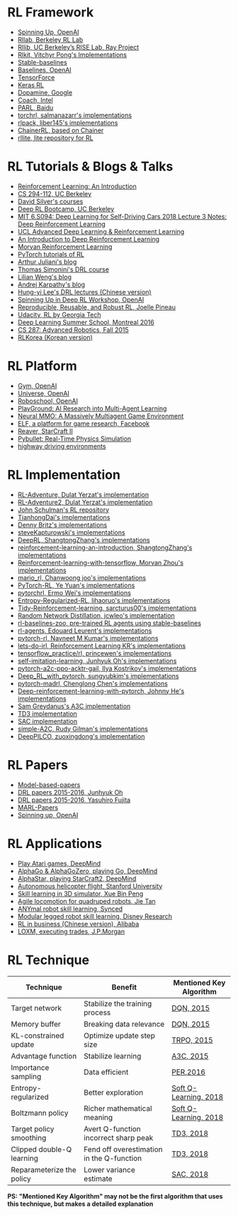# RL Framework
* [Spinning Up, OpenAI](https://spinningup.openai.com/)
* [Rllab, Berkeley RL Lab](https://github.com/rll/rllab)
* [Rllib, UC Berkeley’s RISE Lab, Ray Project](https://github.com/ray-project/ray/tree/master/python/ray/rllib/)
* [Rlkit, Vitchyr Pong's Implementations](https://github.com/vitchyr/rlkit)
* [Stable-baselines](https://github.com/hill-a/stable-baselines)
* [Baselines, OpenAI](https://github.com/openai/baselines)
* [TensorForce](https://github.com/reinforceio/tensorforce)
* [Keras RL](https://github.com/keras-rl/keras-rl)
* [Dopamine, Google](https://github.com/google/dopamine)
* [Coach, Intel](https://github.com/NervanaSystems/coach)
* [PARL, Baidu](https://github.com/PaddlePaddle/PARL)
* [torchrl, salmanazarr's implementations](https://github.com/salmanazarr/torchrl)
* [rlpack, liber145's implementations](https://github.com/liber145/rlpack)
* [ChainerRL, based on Chainer](https://github.com/chainer/chainerrl)
* [rllite, lite repository for RL](https://github.com/ZJU-RL/rllite)

# RL Tutorials & Blogs & Talks
* [Reinforcement Learning: An Introduction](http://incompleteideas.net/book/bookdraft2017nov5.pdf)
* [CS 294-112, UC Berkeley](http://rail.eecs.berkeley.edu/deeprlcourse/)
* [David Silver's courses](http://www0.cs.ucl.ac.uk/staff/d.silver/web/Teaching.html)
* [Deep RL Bootcamp, UC Berkeley](https://sites.google.com/view/deep-rl-bootcamp/lectures)
* [MIT 6.S094: Deep Learning for Self-Driving Cars 2018 Lecture 3 Notes: Deep Reinforcement Learning](https://hackernoon.com/mit-6-s094-deep-learning-for-self-driving-cars-2018-lecture-3-notes-deep-reinforcement-learning-fe9a8592e14a)
* [UCL Advanced Deep Learning & Reinforcement Learning](https://www.youtube.com/playlist?list=PLqYmG7hTraZDNJre23vqCGIVpfZ_K2RZs)
* [An Introduction to Deep Reinforcement Learning](https://arxiv.org/pdf/1811.12560v2.pdf)
* [Morvan Reinforcement Learning](https://morvanzhou.github.io/tutorials/machine-learning/reinforcement-learning/)
* [PyTorch tutorials of RL](https://pytorch.org/tutorials/intermediate/reinforcement_q_learning.html)
* [Arthur Juliani's blog](https://medium.com/emergent-future/simple-reinforcement-learning-with-tensorflow-part-0-q-learning-with-tables-and-neural-networks-d195264329d0)
* [Thomas Simonini's DRL course](https://www.simoninithomas.com/)
* [Lilian Weng's blog](https://lilianweng.github.io/lil-log/2018/02/19/a-long-peek-into-reinforcement-learning.html)
* [Andrej Karpathy's blog](http://karpathy.github.io/2016/05/31/rl/)
* [Hung-yi Lee's DRL lectures (Chinese version)](http://t.cn/RBtg1O2)
* [Spinning Up in Deep RL Workshop, OpenAI](https://www.youtube.com/watch?v=fdY7dt3ijgY)
* [Reproducible, Reusable, and Robust RL, Joelle Pineau](https://www.youtube.com/watch?v=Kee4ch3miVA)
* [Udacity, RL by Georgia Tech](https://www.udacity.com/course/reinforcement-learning--ud600)
* [Deep Learning Summer School, Montreal 2016](http://videolectures.net/deeplearning2016_montreal/)
* [CS 287: Advanced Robotics, Fall 2015](https://people.eecs.berkeley.edu/~pabbeel/cs287-fa15/)
* [RLKorea (Korean version)](https://reinforcement-learning-kr.github.io/)

# RL Platform
* [Gym, OpenAI](https://gym.openai.com/docs/)
* [Universe, OpenAI](https://blog.openai.com/universe/)
* [Roboschool, OpenAI](https://github.com/openai/roboschool)
* [PlayGround: AI Research into Multi-Agent Learning](https://github.com/MultiAgentLearning/playground)
* [Neural MMO: A Massively Multiagent Game Environment](https://github.com/openai/neural-mmo)
* [ELF, a platform for game research, Facebook](https://github.com/pytorch/ELF)
* [Reaver, StarCraft II](https://github.com/inoryy/reaver-pysc2)
* [Pybullet: Real-Time Physics Simulation](https://pybullet.org)
* [highway driving environments](https://github.com/eleurent/highway-env)

# RL Implementation
* [RL-Adventure, Dulat Yerzat's implementation](https://github.com/higgsfield/RL-Adventure)
* [RL-Adventure2, Dulat Yerzat's implementation](https://github.com/higgsfield/RL-Adventure-2)
* [John Schulman's RL repository](https://github.com/joschu/modular_rl)
* [TianhongDai's implementations](https://github.com/TianhongDai/reinforcement-learning-algorithms)
* [Denny Britz's implementations](https://github.com/dennybritz/reinforcement-learning)
* [steveKapturowski's implementations](https://github.com/steveKapturowski/tensorflow-rl)
* [DeepRL, ShangtongZhang's implementations](https://github.com/ShangtongZhang/DeepRL)
* [reinforcement-learning-an-introduction, ShangtongZhang's implementations](https://github.com/ShangtongZhang/reinforcement-learning-an-introduction)
* [Reinforcement-learning-with-tensorflow, Morvan Zhou's implementations](https://github.com/MorvanZhou/Reinforcement-learning-with-tensorflow)
* [mario_rl, Chanwoong joo's implementations](https://github.com/jcwleo/mario_rl)
* [PyTorch-RL, Ye Yuan's implementations](https://github.com/Khrylx/PyTorch-RL)
* [pytorchrl, Ermo Wei's implementations](https://github.com/nosyndicate/pytorchrl)
* [Entropy-Regularized-RL, lihaoruo's implementations](https://github.com/LihaoR/Entropy-Regularized-RL)
* [Tidy-Reinforcement-learning, sarcturus00's implementations](https://github.com/sarcturus00/Tidy-Reinforcement-learning)
* [Random Network Distillation, jcwleo's implementation](https://github.com/jcwleo/random-network-distillation-pytorch)
* [rl-baselines-zoo, pre-trained RL agents using stable-baselines](https://github.com/araffin/rl-baselines-zoo)
* [rl-agents, Edouard Leurent's implementations](https://github.com/eleurent/rl-agents)
* [pytorch-rl, Navneet M Kumar's implementations](https://github.com/navneet-nmk/pytorch-rl)
* [lets-do-irl, Reinforcement Learning KR's implementations](https://github.com/reinforcement-learning-kr/lets-do-irl)
* [tensorflow_practice/rl, princewen's implementations](https://github.com/princewen/tensorflow_practice/tree/master/RL)
* [self-imitation-learning, Junhyuk Oh's implementations](https://github.com/junhyukoh/self-imitation-learning)
* [pytorch-a2c-ppo-acktr-gail, Ilya Kostrikov's implementations](https://github.com/ikostrikov/pytorch-a2c-ppo-acktr-gail)
* [Deep_RL_with_pytorch, sungyubkim's implementations](https://github.com/sungyubkim/Deep_RL_with_pytorch)
* [pytorch-madrl, Chenglong Chen's implementations](https://github.com/ChenglongChen/pytorch-madrl)
* [Deep-reinforcement-learning-with-pytorch, Johnny He's implementations](https://github.com/sweetice/Deep-reinforcement-learning-with-pytorch)
* [Sam Greydanus's A3C implementation](https://github.com/greydanus/baby-a3c)
* [TD3 implementation](https://github.com/sfujim/TD3)
* [SAC implementation](https://github.com/haarnoja/sac)
* [simple-A2C, Rudy Gilman's implementations](https://github.com/rgilman33/simple-A2C)
* [DeepPILCO, zuoxingdong's implementation](https://github.com/zuoxingdong/DeepPILCO)

# RL Papers
* [Model-based-papers](https://github.com/danfeiX/model-based-papers)
* [DRL papers 2015-2016, Junhyuk Oh](https://github.com/junhyukoh/deep-reinforcement-learning-papers)
* [DRL papers 2015-2016, Yasuhiro Fujita](https://github.com/muupan/deep-reinforcement-learning-papers)
* [MARL-Papers](https://github.com/LantaoYu/MARL-Papers)
* [Spinning up, OpenAI](https://spinningup.openai.com/en/latest/spinningup/keypapers.html)

# RL Applications
* [Play Atari games, DeepMind](https://arxiv.org/pdf/1312.5602v1.pdf)
* [AlphaGo & AlphaGoZero, playing Go, DeepMind](https://deepmind.com/research/alphago/)
* [AlphaStar, playing StarCraft2, DeepMind](https://deepmind.com/blog/alphastar-mastering-real-time-strategy-game-starcraft-ii/)
* [Autonomous helicopter flight, Stanford University](http://heli.stanford.edu/)
* [Skill learning in 3D simulator, Xue Bin Peng](https://arxiv.org/pdf/1804.02717.pdf)
* [Agile locomotion for quadruped robots, Jie Tan](https://arxiv.org/pdf/1804.10332.pdf)
* [ANYmal robot skill learning, Synced](https://syncedreview.com/2019/01/23/you-cant-keep-an-rl-powered-anymal-down/)
* [Modular legged robot skill learning, Disney Research](https://la.disneyresearch.com/publication/automated-deep-reinforcement-learning-environment-for-hardware-of-a-modular-legged-robot/)
* [RL in business (Chinese version), Alibaba](http://techforum-img.cn-hangzhou.oss-pub.aliyun-inc.com/1517812754285/reinforcement_learning.pdf)
* [LOXM, executing trades, J.P.Morgan](https://www.jpmorgan.com/global/LOXM)

# RL Technique

| Technique                 | Benefit                                   | Mentioned Key Algorithm                                      |
| ------------------------- | ----------------------------------------- | ------------------------------------------------------------ |
| Target network            | Stabilize the training process            | [DQN, 2015](https://www.cs.toronto.edu/~vmnih/docs/dqn.pdf)  |
| Memory buffer             | Breaking data relevance                   | [DQN, 2015](https://www.cs.toronto.edu/~vmnih/docs/dqn.pdf)  |
| KL-constrained update     | Optimize update step size                 | [TRPO, 2015](https://arxiv.org/pdf/1502.05477.pdf)           |
| Advantage function        | Stabilize learning                        | [A3C, 2015](https://arxiv.org/pdf/1602.01783.pdf)            |
| Importance sampling       | Data efficient                            | [PER,2016](https://arxiv.org/pdf/1511.05952.pdf)             |
| Entropy-regularized       | Better exploration                        | [Soft Q-Learning, 2018](https://arxiv.org/pdf/1704.06440.pdf) |
| Boltzmann policy          | Richer mathematical meaning               | [Soft Q-Learning, 2018](https://arxiv.org/pdf/1704.06440.pdf) |
| Target policy smoothing   | Avert Q-function incorrect sharp peak     | [TD3, 2018](https://arxiv.org/pdf/1802.09477.pdf)            |
| Clipped double-Q learning | Fend off overestimation in the Q-function | [TD3, 2018](https://arxiv.org/pdf/1802.09477.pdf)            |
| Reparameterize the policy | Lower variance estimate                   | [SAC, 2018](https://arxiv.org/pdf/1801.01290.pdf)            |

**PS: "Mentioned Key Algorithm" may not be the first algorithm that uses this technique, but makes a detailed explanation**

